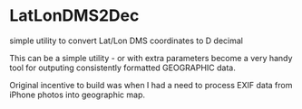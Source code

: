 # LatLonDMS2Dec
simple utility to convert Lat/Lon DMS coordinates to D decimal

This can be a simple utility - or with extra parameters become a very handy                                      
tool for outputing consistently formatted GEOGRAPHIC data.                                                       

Original incentive to build was when I had a need to process EXIF data from iPhone photos into geographic map. 
